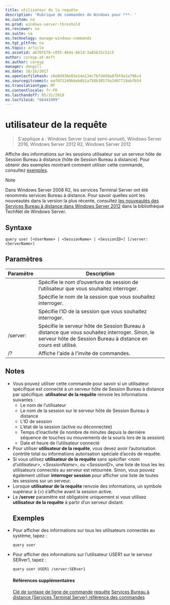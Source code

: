```yaml
---
title: utilisateur de la requête
description: 'Rubrique de commandes de Windows pour ***- '
ms.custom: na
ms.prod: windows-server-threshold
ms.reviewer: na
ms.suite: na
ms.technology: manage-windows-commands
ms.tgt_pltfrm: na
ms.topic: article
ms.assetid: a670fb78-c055-464a-b61d-3a85632c52c5
author: coreyp-at-msft
ms.author: coreyp
manager: dongill
ms.date: 10/16/2017
ms.openlocfilehash: c6e0d936e03e14e134c7bfd450a878fda1a796c4
ms.sourcegitcommit: eaf071249b6eb6b1a758b38579a2d87710abfb54
ms.translationtype: MT
ms.contentlocale: fr-FR
ms.lasthandoff: 05/31/2019
ms.locfileid: "66441999"
---
```

# <a name="query-user"></a>utilisateur de la requête

>S'applique à : Windows Server (canal semi-annuel), Windows Server 2016, Windows Server 2012 R2, Windows Server 2012

Affiche des informations sur les sessions utilisateur sur un serveur hôte de Session Bureau à distance (hôte de Session Bureau à distance).
Pour obtenir des exemples montrant comment utiliser cette commande, consultez [exemples](#BKMK_examples).
> [!NOTE]
> Dans Windows Server 2008 R2, les services Terminal Server ont été renommés services Bureau à distance. Pour savoir quelles sont les nouveautés dans la version la plus récente, consultez [les nouveautés des Services Bureau à distance dans Windows Server 2012](https://technet.microsoft.com/library/hh831527) dans la bibliothèque TechNet de Windows Server.
> ## <a name="syntax"></a>Syntaxe
> ```
> query user [<UserName> | <SessionName> | <SessionID>] [/server:<ServerName>]
> ```
> ## <a name="parameters"></a>Paramètres
> 
> |      Paramètre       |                                                     Description                                                     |
> |----------------------|---------------------------------------------------------------------------------------------------------------------|
> |      <UserName>      |                            Spécifie le nom d’ouverture de session de l’utilisateur que vous souhaitez interroger.                             |
> |    <SessionName>     |                              Spécifie le nom de la session que vous souhaitez interroger.                              |
> |     <SessionID>      |                               Spécifie l’ID de la session que vous souhaitez interroger.                               |
> | /server:<ServerName> | Spécifie le serveur hôte de Session Bureau à distance que vous souhaitez interroger. Sinon, le serveur hôte de Session Bureau à distance en cours est utilisé. |
> |          /?          |                                        Affiche l'aide à l'invite de commandes.                                         |
> 
> ## <a name="remarks"></a>Notes
> - Vous pouvez utiliser cette commande pour savoir si un utilisateur spécifique est connecté à un serveur hôte de Session Bureau à distance par spécifique. **utilisateur de la requête** renvoie les informations suivantes :
>   -   Le nom de l’utilisateur
>   -   Le nom de la session sur le serveur hôte de Session Bureau à distance
>   -   L’ID de session
>   -   L’état de la session (active ou déconnectée)
>   -   Temps d’inactivité (le nombre de minutes depuis la dernière séquence de touches ou mouvements de la souris lors de la session)
>   -   Date et heure de l’utilisateur connecté
> - Pour utiliser **utilisateur de la requête**, vous devez avoir l’autorisation contrôle total ou informations autorisation spéciale d’accès de requête.
> - Si vous utilisez **utilisateur de la requête** sans spécifier <*nom d’utilisateur*>, <*SessionName*>, ou <*SessionID*>, une liste de tous les les utilisateurs connectés au serveur est retournée. Sinon, vous pouvez également utiliser **interroger session** pour afficher une liste de toutes les sessions sur un serveur.
> - Lorsque **utilisateur de la requête** renvoie des informations, un symbole supérieur à (>) s’affiche avant la session active.
> - Le **/server** paramètre est obligatoire uniquement si vous utilisez **utilisateur de la requête** à partir d’un serveur distant.
>   ## <a name="BKMK_examples"></a>Exemples
> - Pour afficher des informations sur tous les utilisateurs connectés au système, tapez :
>   ```
>   query user
>   ```
> - Pour afficher des informations sur l’utilisateur USER1 sur le serveur SERver1, tapez :
>   ```
>   query user USER1 /server:SERver1
>   ```
>   #### <a name="additional-references"></a>Références supplémentaires
>   [Clé de syntaxe de ligne de commande](command-line-syntax-key.md)
>   [requête](query.md)
>   [Services Bureau à distance &#40;Services Terminal Server&#41; référence des commandes](remote-desktop-services-terminal-services-command-reference.md)

